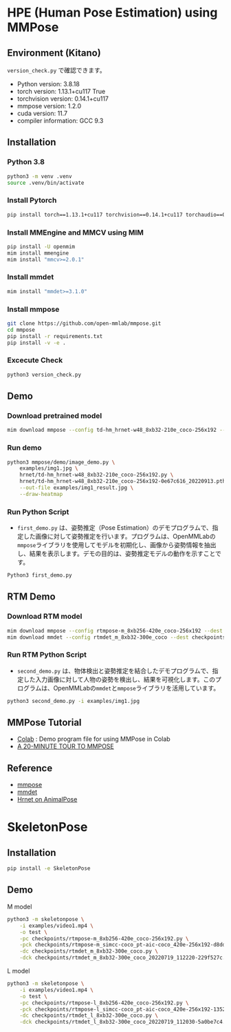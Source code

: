 # HPE (Human Pose Estimation) using MMPose
## Environment (Kitano)
`version_check.py` で確認できます。
- Python version: 3.8.18
- torch version: 1.13.1+cu117 True
- torchvision version: 0.14.1+cu117
- mmpose version: 1.2.0
- cuda version: 11.7
- compiler information: GCC 9.3

## Installation
### Python 3.8
```bash
python3 -m venv .venv
source .venv/bin/activate
```
### Install Pytorch
```bash
pip install torch==1.13.1+cu117 torchvision==0.14.1+cu117 torchaudio==0.13.1 --extra-index-url https://download.pytorch.org/whl/cu117
```

### Install MMEngine and MMCV using MIM
```bash
pip install -U openmim
mim install mmengine
mim install "mmcv>=2.0.1"
```

### Install mmdet
```bash
mim install "mmdet>=3.1.0"
```

### Install mmpose
```bash
git clone https://github.com/open-mmlab/mmpose.git
cd mmpose
pip install -r requirements.txt
pip install -v -e .
```

### Excecute Check
```bash
python3 version_check.py
```

## Demo
### Download pretrained model
```bash
mim download mmpose --config td-hm_hrnet-w48_8xb32-210e_coco-256x192 --dest hrnet
```

### Run demo
```bash
python3 mmpose/demo/image_demo.py \
    examples/img1.jpg \
    hrnet/td-hm_hrnet-w48_8xb32-210e_coco-256x192.py \
    hrnet/td-hm_hrnet-w48_8xb32-210e_coco-256x192-0e67c616_20220913.pth \
    --out-file examples/img1_result.jpg \
    --draw-heatmap
```

### Run Python Script
- `first_demo.py` は、姿勢推定（Pose Estimation）のデモプログラムで、指定した画像に対して姿勢推定を行います。プログラムは、OpenMMLabの`mmpose`ライブラリを使用してモデルを初期化し、画像から姿勢情報を抽出し、結果を表示します。デモの目的は、姿勢推定モデルの動作を示すことです。
```bash
Python3 first_demo.py
```

## RTM Demo
### Download RTM model
```bash
mim download mmpose --config rtmpose-m_8xb256-420e_coco-256x192 --dest checkpoints
mim download mmdet --config rtmdet_m_8xb32-300e_coco --dest checkpoints
```

### Run RTM Python Script
- `second_demo.py` は、物体検出と姿勢推定を結合したデモプログラムで、指定した入力画像に対して人物の姿勢を検出し、結果を可視化します。このプログラムは、OpenMMLabの`mmdet`と`mmpose`ライブラリを活用しています。
```bash
python3 second_demo.py -i examples/img1.jpg
```

## MMPose Tutorial
- [Colab](https://github.com/open-mmlab/mmpose/blob/main/demo/MMPose_Tutorial.ipynb) :  Demo program file for using MMPose in Colab
- [A 20-MINUTE TOUR TO MMPOSE](https://mmpose.readthedocs.io/en/latest/guide_to_framework.html#a-20-minute-tour-to-mmpose)

## Reference
- [mmpose](https://mmpose.readthedocs.io/en/latest/)
- [mmdet](https://mmdetection.readthedocs.io/en/latest/)
- [Hrnet on AnimalPose](https://mmpose.readthedocs.io/en/latest/model_zoo/animal_2d_keypoint.html#topdown-heatmap-hrnet-on-animalpose)

# SkeletonPose
## Installation
```bash
pip install -e SkeletonPose
```

## Demo
M model
```bash
python3 -m skeletonpose \
    -i examples/video1.mp4 \
    -o test \
    -pc checkpoints/rtmpose-m_8xb256-420e_coco-256x192.py \
    -pck checkpoints/rtmpose-m_simcc-coco_pt-aic-coco_420e-256x192-d8dd5ca4_20230127.pth \
    -dc checkpoints/rtmdet_m_8xb32-300e_coco.py \
    -dck checkpoints/rtmdet_m_8xb32-300e_coco_20220719_112220-229f527c.pth
```

L model
```bash
python3 -m skeletonpose \
    -i examples/video1.mp4 \
    -o test \
    -pc checkpoints/rtmpose-l_8xb256-420e_coco-256x192.py \
    -pck checkpoints/rtmpose-l_simcc-coco_pt-aic-coco_420e-256x192-1352a4d2_20230127.pth \
    -dc checkpoints/rtmdet_l_8xb32-300e_coco.py \
    -dck checkpoints/rtmdet_l_8xb32-300e_coco_20220719_112030-5a0be7c4.pth
```